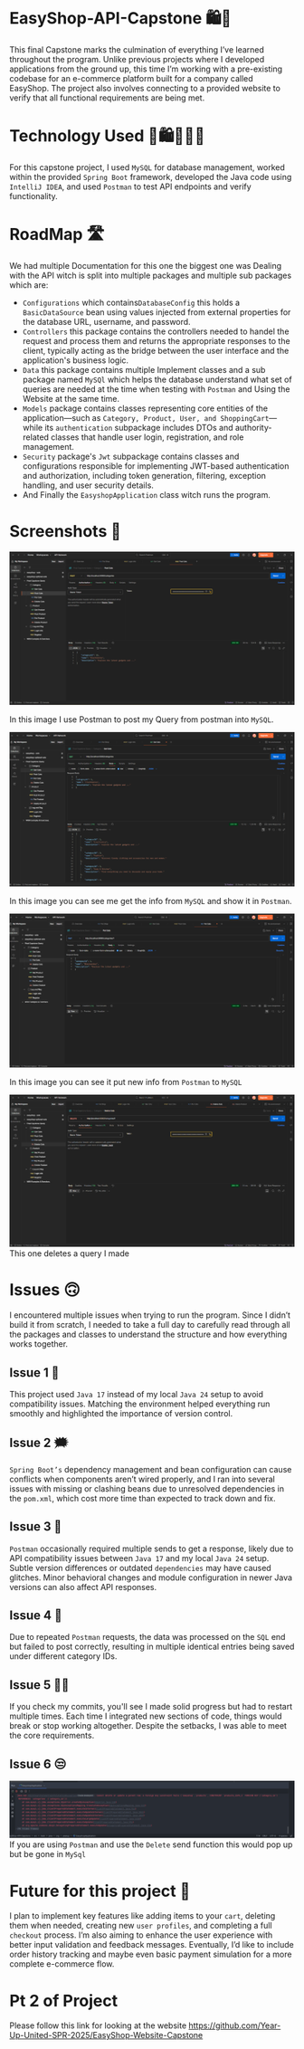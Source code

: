 # EasyShop-API-Capstone 🛍️🛒
This final Capstone marks the culmination of everything I’ve learned throughout the program. Unlike previous projects where I developed applications from the ground up, this time I’m working with a pre-existing codebase for an e-commerce platform built for a company called EasyShop. The project also involves connecting to a provided website to verify that all functional requirements are being met.

# Technology Used 🛒🛍️👨🏾‍💻
For this capstone project, I used `MySQL` for database management, worked within the provided `Spring Boot` framework, developed the Java code using `IntelliJ IDEA`, and used `Postman` to test API endpoints and verify functionality.

# RoadMap 🛣️
We had multiple Documentation for this one the biggest one was Dealing
with the API witch is split into multiple packages and multiple sub packages which are:
* `Configurations` which contains`DatabaseConfig` this holds a `BasicDataSource` bean using values injected from external properties for the database URL, username, and password.
* `Controllers` this package contains the controllers needed to handel the request and process them and returns the appropriate responses to the client, typically acting as the bridge between the user interface and the application's business logic.
* `Data` this package contains multiple Implement classes and a sub package named `MySQl` which helps the database understand what set of queries are needed at the time when testing with `Postman` and Using the Website at the same time.
* `Models` package contains classes representing core entities of the application—such as `Category, Product, User, and ShoppingCart`—while its `authentication` subpackage includes DTOs and authority-related classes that handle user login, registration, and role management.
* `Security` package's `Jwt` subpackage contains classes and configurations responsible for implementing JWT-based authentication and authorization, including token generation, filtering, exception handling, and user security details.
* And Finally the `EasyshopApplication` class witch runs the program.

# Screenshots 📸
![Post.png](Screenshots/Post.png)

In this image I use Postman to post my Query from postman into `MySQL`.

![Get Cat.png](Screenshots/Get%20Cat.png)

In this image you can see me get the info from `MySQL` and show it in `Postman`.

![Put.png](Screenshots/Put.png)

In this image you can see it  put new info from `Postman` to `MySQL`

![Delete.png](Screenshots/Delete.png)
This one deletes a query I made

# Issues 🙃
I encountered multiple issues when trying to run the program. Since I didn’t build it from scratch, I needed to take a full day to carefully read through all the packages and classes to understand the structure and how everything works together.

Issue 1 💢
---
This project used `Java 17` instead of my local `Java 24` setup to avoid compatibility issues. Matching the environment helped everything run smoothly and highlighted the importance of version control.

Issue 2 🗯️
---
`Spring Boot’s` dependency management and bean configuration can cause conflicts when components aren’t wired properly, and I ran into several issues with missing or clashing beans due to unresolved dependencies in the `pom.xml`, which cost more time than expected to track down and fix.

Issue 3 🫠
---
`Postman` occasionally required multiple sends to get a response, likely due to API compatibility issues between ``Java 17`` and my local ``Java 24`` setup. Subtle version differences or outdated `dependencies` may have caused glitches. Minor behavioral changes and module configuration in newer Java versions can also affect API responses.

Issue 4 🤬
---
Due to repeated `Postman` requests, the data was processed on the `SQL` end but failed to post correctly, resulting in multiple identical entries being saved under different category IDs.

Issue 5 😵‍💫
---
If you check my commits, you'll see I made solid progress but had to restart multiple times. Each time I integrated new sections of code, things would break or stop working altogether. Despite the setbacks, I was able to meet the core requirements.

Issue 6 😒
---

![Delete Issue.png](Screenshots/Issue%20screenshots/Delete%20Issue.png)
If you are using `Postman` and use the `Delete` send function this would pop up but be gone in `MySql`

# Future for this project 💬
I plan to implement key features like adding items to your `cart`, deleting them when needed, creating new `user profiles`, and completing a full `checkout` process. I’m also aiming to enhance the user experience with better input validation and feedback messages. Eventually, I’d like to include order history tracking and maybe even basic payment simulation for a more complete e-commerce flow.

# Pt 2 of Project
Please follow this link for looking at the website https://github.com/Year-Up-United-SPR-2025/EasyShop-Website-Capstone
